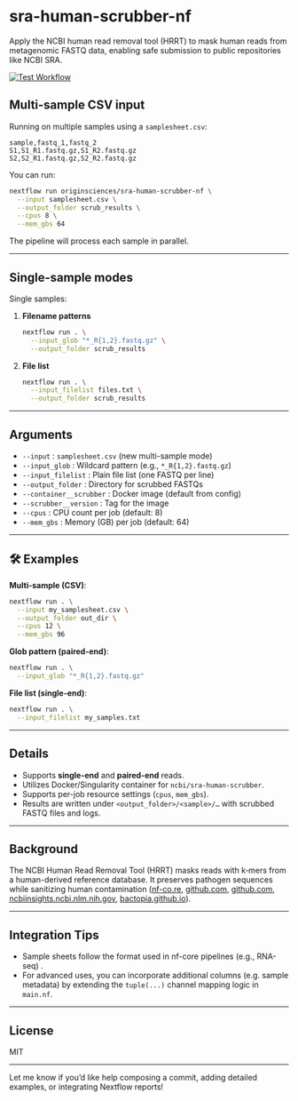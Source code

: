 # sra-human-scrubber-nf
Apply the NCBI human read removal tool (HRRT) to mask human reads from metagenomic FASTQ data, enabling safe submission to public repositories like NCBI SRA.

[![Test Workflow](https://github.com/FredHutch/sra-human-scrubber-nf/actions/workflows/test.yaml/badge.svg)](https://github.com/FredHutch/sra-human-scrubber-nf/actions/workflows/test.yaml)

## Multi-sample CSV input

Running on multiple samples using a `samplesheet.csv`:

```csv
sample,fastq_1,fastq_2
S1,S1_R1.fastq.gz,S1_R2.fastq.gz
S2,S2_R1.fastq.gz,S2_R2.fastq.gz
```

You can run:

```bash
nextflow run originsciences/sra-human-scrubber-nf \
  --input samplesheet.csv \
  --output_folder scrub_results \
  --cpus 8 \
  --mem_gbs 64
```

The pipeline will process each sample in parallel.

---

## Single-sample modes

Single samples:

1. **Filename patterns**

   ```bash
   nextflow run . \
     --input_glob "*_R{1,2}.fastq.gz" \
     --output_folder scrub_results
   ```

2. **File list**

   ```bash
   nextflow run . \
     --input_filelist files.txt \
     --output_folder scrub_results
   ```

---

## Arguments

* `--input` : `samplesheet.csv` (new multi-sample mode)
* `--input_glob` : Wildcard pattern (e.g., `*_R{1,2}.fastq.gz`)
* `--input_filelist` : Plain file list (one FASTQ per line)
* `--output_folder` : Directory for scrubbed FASTQs
* `--container__scrubber` : Docker image (default from config)
* `--scrubber__version` : Tag for the image
* `--cpus` : CPU count per job (default: 8)
* `--mem_gbs` : Memory (GB) per job (default: 64)

---

## 🛠️ Examples

**Multi-sample (CSV)**:

```bash
nextflow run . \
  --input my_samplesheet.csv \
  --output_folder out_dir \
  --cpus 12 \
  --mem_gbs 96
```

**Glob pattern (paired-end)**:

```bash
nextflow run . \
  --input_glob "*_R{1,2}.fastq.gz"
```

**File list (single-end)**:

```bash
nextflow run . \
  --input_filelist my_samples.txt
```

---

## Details

* Supports **single-end** and **paired-end** reads.
* Utilizes Docker/Singularity container for `ncbi/sra-human-scrubber`.
* Supports per-job resource settings (`cpus`, `mem_gbs`).
* Results are written under `<output_folder>/<sample>/…` with scrubbed FASTQ files and logs.

---

## Background

The NCBI Human Read Removal Tool (HRRT) masks reads with k‑mers from a human-derived reference database. It preserves pathogen sequences while sanitizing human contamination ([nf-co.re][1], [github.com][2], [github.com][3], [ncbiinsights.ncbi.nlm.nih.gov][4], [bactopia.github.io][5]).

---

## Integration Tips

* Sample sheets follow the format used in nf-core pipelines (e.g., RNA-seq) .
* For advanced uses, you can incorporate additional columns (e.g. sample metadata) by extending the `tuple(...)` channel mapping logic in `main.nf`.

---

## License

MIT

---

Let me know if you’d like help composing a commit, adding detailed examples, or integrating Nextflow reports!

[1]: https://nf-co.re/rnaseq/2.0/docs/usage "rnaseq: Usage - nf-core"
[2]: https://github.com/ncbi/sra-human-scrubber "ncbi/sra-human-scrubber - GitHub"
[3]: https://github.com/FredHutch/sra-human-scrubber-nf "FredHutch/sra-human-scrubber-nf - GitHub"
[4]: https://ncbiinsights.ncbi.nlm.nih.gov/2023/02/02/scrubbing-human-sequences-sra-submissions "Scrubbing human sequence contamination from ... - NCBI Insights"
[5]: https://bactopia.github.io/v2.2.0/enhancements "Enhancements to OSS - Bactopia"

